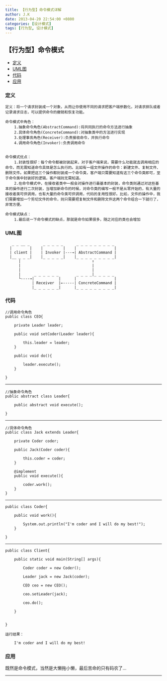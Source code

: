 ```yaml
---
title: 【行为型】命令模式详解
author: J.K
date: 2013-04-20 22:54:00 +0800
categories: [设计模式]
tags: [行为型, 设计模式]
---
```



## 【行为型】命令模式

*   [定义](#define)
*   [UML图](#UML)
*   [代码](#code)
*   [应用](#app)


<h3 id="define">定义</h3>

    定义：将一个请求封装成一个对象，从而让你使用不同的请求把客户端参数化，对请求排队或者记录请求日志，可以提供命令的撤销和恢复功能。

    命令模式中角色：
        1.抽象命令角色(AbstractCommand):将共同执行的命令方法进行抽象
        2.具体命令角色(ConcreteCommand):对抽象类中的方法进行实现
        3.处理事务角色(Receiver):负责接收命令，并执行命令
        4.调用命令角色(Invoker):负责调用命令


    命令模式优点：
        1.封装性很好：每个命令都被封装起来，对于客户端来说，需要什么功能就去调用相应的命令，而无需知道命令具体是怎么执行的。比如有一组文件操作的命令：新建文件、复制文件、删除文件。如果把这三个操作都封装成一个命令类，客户端只需要知道有这三个命令类即可，至于命令类中封装好的逻辑，客户端则无需知道。
        2.在命令模式中，在接收者类中一般会对操作进行最基本的封装，命令类则通过对这些基本的操作进行二次封装，当增加新命令的时候，对命令类的编写一般不是从零开始的，有大量的接收者类可供调用，也有大量的命令类可供调用，代码的复用性很好。比如，文件的操作中，我们需要增加一个剪切文件的命令，则只需要把复制文件和删除文件这两个命令组合一下就行了，非常方便。

    命令模式缺点：
        1.最后说一下命令模式的缺点，那就是命令如果很多，随之对应的类也会增加



<h3 id="UML">UML图</h3>

       _ _ __ _      _ _ _ _ _      _ _ _ _ _ _ _ _ _
      |        |    |         |    |                 |
      | client |    | Invoker |---→| AbstractCommand |
      |__ _ _ _|    |_ _ _ _ _|    |_ _ _ _ _ _ _ _ _|
          |                                ↑
          |                                |
          |                                |
          |      _ _ _ _ _ _        _ _ _ _|_ _ _ _ _
          └----→|           |      |                 |
                | Receiver  |←-----| ConcreteCommand |
                |_ _ _ _ _ _|      |_ _ _ _ _ _ _ _ _|




<h3 id="code">代码</h3>

    //调用命令角色
    public class CEO{

        private Leader leader;

        public void setCoder(Leader leader){

            this.leader = leader;
        }

        public void do(){

            leader.execute();
        }

    }


***

    //抽象命令角色
    public abstract class Leader{

        public abstract void execute();

    }


***

    //具体命令角色
    public class Jack extends Leader{

        private Coder coder;

        public Jack(Coder coder){

            this.coder = coder;
        }

        @implement
        public void execute(){

            coder.work();
        }
    }


***

    public class Coder{

        public void work(){

            System.out.println("I'm coder and I will do my best!");
        }

    }



***

    public class Client{

        public static void main(String[] args){

            Coder coder = new Coder();

            Leader jack = new Jack(coder);

            CEO ceo = new CEO();

            ceo.setLeader(jack);

            ceo.do();

        }


    }

    运行结果：

        I'm coder and I will do my best!


<h3 id="app">应用</h3>

   既然是命令模式，当然是大懒拖小懒，最后苦命的只有码农了...




***
